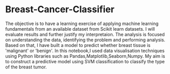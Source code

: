 # Breast-Cancer-Classifier
The objective is to have a learning exercise of applying machine learning fundamentals from an available dataset from Scikit learn datasets. I will evaluate results and further justify my interpretaion. 
The analysis is focused on understanding the data, identifying the problem and performing analysis. Based on that, I have built a model to predict whether breast tissue is 'malignant' or 'benign'. 
In this notebook,I used data visualisation techniques using Python libraries such as Pandas,Matplotlib,Seaborn,Numpy. 
My aim is to construct a predictive model using SVM classification to classify the type of the breast tumor. 

